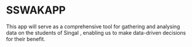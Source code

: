 # SSWAKAPP
This app will serve as a comprehensive tool for gathering and analysing data on the students of Singal , enabling us to make data-driven decisions for their benefit.
